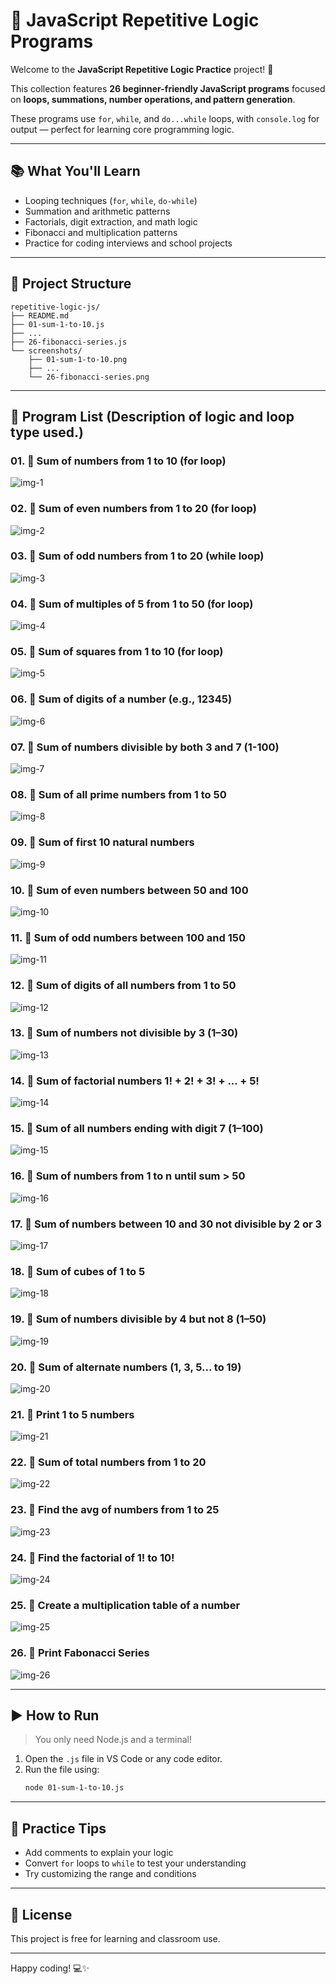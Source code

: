 # 🔁 JavaScript Repetitive Logic Programs

Welcome to the **JavaScript Repetitive Logic Practice** project! 🎉

This collection features **26 beginner-friendly JavaScript programs** focused on **loops, summations, number operations, and pattern generation**.

These programs use `for`, `while`, and `do...while` loops, with `console.log` for output — perfect for learning core programming logic.

---

## 📚 What You'll Learn

- Looping techniques (`for`, `while`, `do-while`)
- Summation and arithmetic patterns
- Factorials, digit extraction, and math logic
- Fibonacci and multiplication patterns
- Practice for coding interviews and school projects

---

## 📁 Project Structure

```
repetitive-logic-js/
├── README.md
├── 01-sum-1-to-10.js
├── ...
├── 26-fibonacci-series.js
└── screenshots/
    ├── 01-sum-1-to-10.png
    ├── ...
    └── 26-fibonacci-series.png
```

---

## 🔢 Program List (Description of logic and loop type used.)
### 01. 🔸 Sum of numbers from 1 to 10 (for loop)
<img src="./images/img-1.png" alt="img-1">

### 02. 🔸 Sum of even numbers from 1 to 20 (for loop)
<img src="./images/img-2.png" alt="img-2">

### 03. 🔸 Sum of odd numbers from 1 to 20 (while loop)
<img src="./images/img-3.png" alt="img-3">

### 04. 🔸 Sum of multiples of 5 from 1 to 50 (for loop)
<img src="./images/img-4.png" alt="img-4">

### 05. 🔸 Sum of squares from 1 to 10 (for loop)
<img src="./images/img-5.png" alt="img-5">

### 06. 🔸 Sum of digits of a number (e.g., 12345)
<img src="./images/img-6.png" alt="img-6">

### 07. 🔸 Sum of numbers divisible by both 3 and 7 (1-100)
<img src="./images/img-7.png" alt="img-7">

### 08. 🔸 Sum of all prime numbers from 1 to 50
<img src="./images/img-8.png" alt="img-8">

### 09. 🔸 Sum of first 10 natural numbers
<img src="./images/img-9.png" alt="img-9">

### 10. 🔸 Sum of even numbers between 50 and 100
<img src="./images/img-10.png" alt="img-10">

### 11. 🔸 Sum of odd numbers between 100 and 150
<img src="./images/img-11.png" alt="img-11">

### 12. 🔸 Sum of digits of all numbers from 1 to 50
<img src="./images/img-12.png" alt="img-12">

### 13. 🔸 Sum of numbers not divisible by 3 (1–30)
<img src="./images/img-13.png" alt="img-13">

### 14. 🔸 Sum of factorial numbers 1! + 2! + 3! + ... + 5!
<img src="./images/img-14.png" alt="img-14">

### 15. 🔸 Sum of all numbers ending with digit 7 (1–100)
<img src="./images/img-15.png" alt="img-15">

### 16. 🔸 Sum of numbers from 1 to n until sum > 50
<img src="./images/img-16.png" alt="img-16">

### 17. 🔸 Sum of numbers between 10 and 30 not divisible by 2 or 3
<img src="./images/img-17.png" alt="img-17">

### 18. 🔸 Sum of cubes of 1 to 5
<img src="./images/img-18.png" alt="img-18">

### 19. 🔸 Sum of numbers divisible by 4 but not 8 (1–50)
<img src="./images/img-19.png" alt="img-19">

### 20. 🔸 Sum of alternate numbers (1, 3, 5... to 19)
<img src="./images/img-20.png" alt="img-20">

### 21. 🔸 Print 1 to 5 numbers
<img src="./images/img-21.png" alt="img-21">

### 22. 🔸 Sum of total numbers from 1 to 20
<img src="./images/img-22.png" alt="img-22">

### 23. 🔸 Find the avg of numbers from 1 to 25
<img src="./images/img-23.png" alt="img-23">

### 24. 🔸 Find the factorial of 1! to 10!
<img src="./images/img-24.png" alt="img-24">

### 25. 🔸 Create a multiplication table of a number
<img src="./images/img-25.png" alt="img-25">

### 26. 🔸 Print Fabonacci Series
<img src="./images/img-26.png" alt="img-26">


---

## ▶️ How to Run

> You only need Node.js and a terminal!

1. Open the `.js` file in VS Code or any code editor.
2. Run the file using:
   ```bash
   node 01-sum-1-to-10.js
   ```

---

## 🌟 Practice Tips

- Add comments to explain your logic
- Convert `for` loops to `while` to test your understanding
- Try customizing the range and conditions

---

## 📜 License

This project is free for learning and classroom use.

---

Happy coding! 💻✨